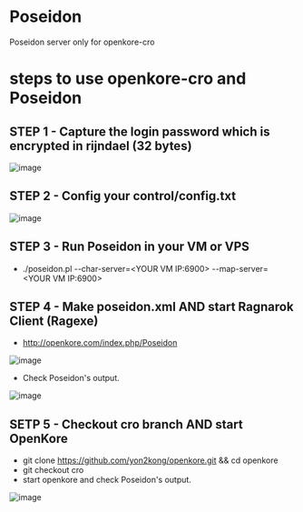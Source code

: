 # Poseidon
Poseidon server only for openkore-cro

# steps to use openkore-cro and Poseidon

## STEP 1 - Capture the login password which is encrypted in rijndael (32 bytes)
![image](https://github.com/yon2kong/Poseidon/blob/master/doc/password.png)

## STEP 2 - Config your control/config.txt
![image](https://github.com/yon2kong/Poseidon/blob/master/doc/config.png)

## STEP 3 - Run Poseidon in your VM or VPS
- ./poseidon.pl --char-server=\<YOUR VM IP:6900\> --map-server=\<YOUR VM IP:6900\>

## STEP 4 - Make poseidon.xml AND start Ragnarok Client (Ragexe)
- http://openkore.com/index.php/Poseidon

![image](https://github.com/yon2kong/Poseidon/blob/master/doc/poseidon.xml.png)

- Check Poseidon's output.

![image](https://github.com/yon2kong/Poseidon/blob/master/doc/poseidon2.png)

## SETP 5 - Checkout cro branch AND start OpenKore
- git clone https://github.com/yon2kong/openkore.git && cd openkore
- git checkout cro
- start openkore and check Poseidon's output.

![image](https://github.com/yon2kong/Poseidon/blob/master/doc/poseidon3.png)
